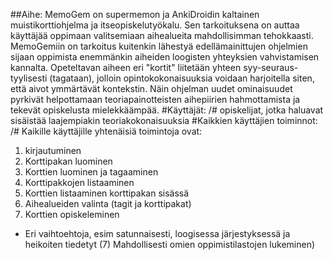 ##Aihe:
MemoGem on supermemon ja AnkiDroidin kaltainen muistikorttiohjelma ja itseopiskelutyökalu. Sen tarkoituksena on auttaa käyttäjää oppimaan valitsemiaan aihealueita mahdollisimman tehokkaasti. MemoGemiin on tarkoitus kuitenkin lähestyä edellämainittujen ohjelmien sijaan oppimista enemmänkin aiheiden loogisten yhteyksien vahvistamisen kannalta. Opeteltavan aiheen eri "kortit" liitetään yhteen syy-seuraus-tyylisesti (tagataan), jolloin opintokokonaisuuksia voidaan harjoitella siten, että aivot ymmärtävät kontekstin.  Näin ohjelman uudet ominaisuudet pyrkivät helpottamaan teoriapainotteisten  aihepiirien hahmottamista ja tekevät opiskelusta mielekkäämpää. 
#Käyttäjät: /# opiskelijat, jotka haluavat sisäistää laajempiakin  teoriakokonaisuuksia
#Kaikkien käyttäjien toiminnot: /# Kaikille käyttäjille yhtenäisiä toimintoja ovat: 
1) kirjautuminen
3) Korttipakan luominen
2) Korttien luominen ja tagaaminen
3) Korttipakkojen listaaminen
4) Korttien listaaminen korttipakan sisässä
5) Aihealueiden valinta (tagit ja korttipakat)
6) Korttien opiskeleminen
* Eri vaihtoehtoja, esim satunnaisesti, loogisessa järjestyksessä ja heikoiten tiedetyt
(7) Mahdollisesti omien oppimistilastojen lukeminen)
